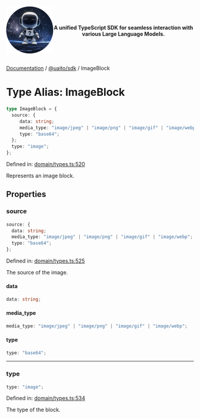 <div style="display:flex; align-items:center;">
<p align="center">
  <img src="../UAITO.png" alt="UAITO Logo" width="200"/>
</p>

<p align="center">
  <strong>A unified TypeScript SDK for seamless interaction with various Large Language Models.</strong>
</p>
</div>

[Documentation](README.md) / [@uaito/sdk](@uaito.sdk.md) / ImageBlock

# Type Alias: ImageBlock

```ts
type ImageBlock = {
  source: {
     data: string;
     media_type: "image/jpeg" | "image/png" | "image/gif" | "image/webp";
     type: "base64";
  };
  type: "image";
};
```

Defined in: [domain/types.ts:520](https://github.com/elribonazo/uaito/blob/d8262c821d12f33c37a2c9be05a267c0d95eb7a1/packages/sdk/src/domain/types.ts#L520)

Represents an image block.

## Properties

### source

```ts
source: {
  data: string;
  media_type: "image/jpeg" | "image/png" | "image/gif" | "image/webp";
  type: "base64";
};
```

Defined in: [domain/types.ts:525](https://github.com/elribonazo/uaito/blob/d8262c821d12f33c37a2c9be05a267c0d95eb7a1/packages/sdk/src/domain/types.ts#L525)

The source of the image.

#### data

```ts
data: string;
```

#### media\_type

```ts
media_type: "image/jpeg" | "image/png" | "image/gif" | "image/webp";
```

#### type

```ts
type: "base64";
```

***

### type

```ts
type: "image";
```

Defined in: [domain/types.ts:534](https://github.com/elribonazo/uaito/blob/d8262c821d12f33c37a2c9be05a267c0d95eb7a1/packages/sdk/src/domain/types.ts#L534)

The type of the block.
